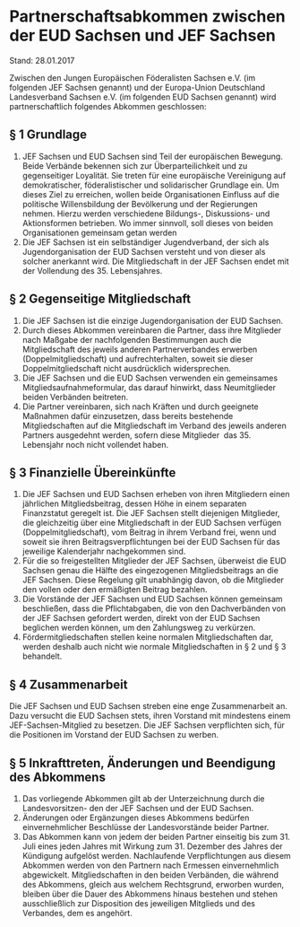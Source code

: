 # Partnerschaftsabkommen zwischen der EUD Sachsen und JEF Sachsen

Stand: 28.01.2017

Zwischen den Jungen Europäischen Föderalisten Sachsen e.V. (im folgenden JEF Sachsen genannt) und der Europa-Union Deutschland Landesverband Sachsen e.V. (im folgenden EUD Sachsen genannt) wird partnerschaftlich folgendes Abkommen geschlossen:


## § 1 Grundlage

1. JEF Sachsen und EUD Sachsen sind Teil der europäischen Bewegung. Beide Verbände bekennen sich zur Überparteilichkeit und zu gegenseitiger Loyalität. Sie treten für eine europäische Vereinigung auf demokratischer, föderalistischer und solidarischer Grundlage ein. Um dieses Ziel zu erreichen, wollen beide Organisationen Einfluss auf die politische Willensbildung der Bevölkerung und der Regierungen nehmen. Hierzu werden verschiedene Bildungs-, Diskussions- und Aktionsformen betrieben. Wo immer sinnvoll, soll dieses von beiden Organisationen gemeinsam getan werden
2. Die JEF Sachsen ist ein selbständiger Jugendverband, der sich als Jugendorganisation der EUD Sachsen versteht und von dieser als solcher anerkannt wird. Die Mitgliedschaft in der JEF Sachsen endet mit der Vollendung des 35. Lebensjahres.


## § 2 Gegenseitige Mitgliedschaft

1. Die JEF Sachsen ist die einzige Jugendorganisation der EUD Sachsen.
2. Durch dieses Abkommen vereinbaren die Partner, dass ihre Mitglieder nach Maßgabe der nachfolgenden Bestimmungen auch die Mitgliedschaft des jeweils anderen Partnerverbandes erwerben (Doppelmitgliedschaft) und aufrechterhalten, soweit sie dieser Doppelmitgliedschaft nicht ausdrücklich widersprechen.
3. Die JEF Sachsen und die EUD Sachsen verwenden ein gemeinsames Mitgliedsaufnahmeformular, das darauf hinwirkt, dass Neumitglieder beiden Verbänden beitreten.
4. Die Partner vereinbaren, sich nach Kräften und durch geeignete Maßnahmen dafür einzusetzen, dass bereits bestehende Mitgliedschaften auf die Mitgliedschaft im Verband des jeweils anderen Partners ausgedehnt werden, sofern diese Mitglieder  das 35. Lebensjahr noch nicht vollendet haben.


## § 3 Finanzielle Übereinkünfte

1. Die JEF Sachsen und EUD Sachsen erheben von ihren Mitgliedern einen jährlichen Mitgliedsbeitrag, dessen Höhe in einem separaten Finanzstatut geregelt ist. Die JEF Sachsen stellt diejenigen Mitglieder, die gleichzeitig über eine Mitgliedschaft in der EUD Sachsen verfügen (Doppelmitgliedschaft), vom Beitrag in ihrem Verband frei, wenn und soweit sie ihren Beitragsverpflichtungen bei der EUD Sachsen für das jeweilige Kalenderjahr nachgekommen sind.
2. Für die so freigestellten Mitglieder der JEF Sachsen, überweist die EUD Sachsen genau die Hälfte des eingezogenen Mitgliedsbeitrags an die JEF Sachsen. Diese Regelung gilt unabhängig davon, ob die Mitglieder den vollen oder den ermäßigten Beitrag bezahlen.
3. Die Vorstände der JEF Sachsen und EUD Sachsen können gemeinsam beschließen, dass die Pflichtabgaben, die von den Dachverbänden von der JEF Sachsen gefordert werden, direkt von der EUD Sachsen beglichen werden können, um den Zahlungsweg zu verkürzen.
4. Fördermitgliedschaften stellen keine normalen Mitgliedschaften dar, werden deshalb auch nicht wie normale Mitgliedschaften in § 2 und § 3 behandelt.


## § 4 Zusammenarbeit

Die JEF Sachsen und EUD Sachsen streben eine enge Zusammenarbeit an. Dazu versucht die EUD Sachsen stets, ihren Vorstand mit mindestens einem JEF-Sachsen-Mitglied zu besetzen. Die JEF Sachsen verpflichten sich, für die Positionen im Vorstand der EUD Sachsen zu werben.


## § 5 Inkrafttreten, Änderungen und Beendigung des Abkommens

1. Das vorliegende Abkommen gilt ab der Unterzeichnung durch die Landesvorsitzen- den der JEF Sachsen und der EUD Sachsen.
2. Änderungen oder Ergänzungen dieses Abkommens bedürfen einvernehmlicher Beschlüsse der Landesvorstände beider Partner.
3. Das Abkommen kann von jedem der beiden Partner einseitig bis zum 31. Juli eines jeden Jahres mit Wirkung zum 31. Dezember des Jahres der Kündigung aufgelöst werden. Nachlaufende Verpflichtungen aus diesem Abkommen werden von den Partnern nach Ermessen einvernehmlich abgewickelt. Mitgliedschaften in den beiden Verbänden, die während des Abkommens, gleich aus welchem Rechtsgrund, erworben wurden, bleiben über die Dauer des Abkommens hinaus bestehen und stehen ausschließlich zur Disposition des jeweiligen Mitglieds und des Verbandes, dem es angehört. 
